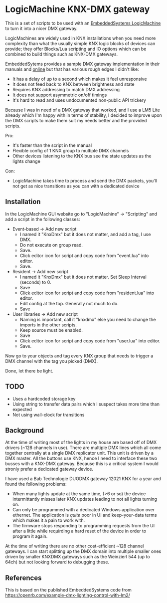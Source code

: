 # LogicMachine KNX-DMX gateway

This is a set of scripts to be used with an [EmbeddedSystems LogicMachine](https://openrb.com/) to turn it into a 
nicer DMX gateway. 

LogicMachines are widely used in KNX installations when you need more complexity than what the usually simple 
KNX logic blocks of devices can provide; they offer Blocks/Lua scripting and IO options which can be combined
to build things such as KNX-DMX gateways.

EmbeddedSytems provides a sample DMX gateway implementation in their manuals and [online](https://openrb.com/example-dmx-lighting-control-with-lm2/) but that has various rough edges I didn't like:

- It has a delay of up to a second which makes it feel unresponsive
- It does not feed back to KNX between brightness and state
- Requires KNX addressing to match DMX addressing
- It does not support asymmetric  on/off timings
- It's hard to read and uses undocumented non-public API trickery

Because I was in need of a DMX gateway that worked, and I use a LM5 Lite already which I'm happy with in terms of stability, 
I decided to improve upon the DMX scripts to make them suit my needs better and the provided scripts. 

Pro:
- It's faster than the script in the manual
- Flexible config of 1 KNX group to multiple DMX channels
- Other devices listening to the KNX bus see the state updates as the lights change

Con:
- LogicMachine takes time to process and send the DMX packets, you'll not get as nice transitions as you can with a dedicated device

## Installation
In the LogicMachine GUI website go to "LogicMachine" -> "Scripting" and add a script in the following classes:
 - Event-based -> Add new script 
   - I named it "KnxDmx" but it does not matter, and add a tag, I use DMX. 
   - Do not execute on group read. 
   - Save.
   - Click editor icon for script and copy code from "event.lua" into editor. 
   - Save.
 - Resident -> Add new script 
   - I named it "KnxDmx" but it does not matter. Set Sleep Interval (seconds) to 0.
   - Save
   - Click editor icon for script and copy code from "resident.lua" into editor.
   - Edit config at the top. Generally not much to do.
   - Save
 - User libraries -> Add new script
   - Naming is important, call it "knxdmx" else you need to change the imports in the other scripts.
   - Keep source must be enabled.
   - Save
   - Click editor icon for script and copy code from "user.lua" into editor. 
   - Save.

Now go to your objects and tag every KNX group that needs to trigger a DMX channel with the tag you picked (DMX).

Done, let there be light.

## TODO
- Uses a hardcoded storage key
- Using string to transfer data pairs which I suspect takes more time than expected
- Not using wall-clock for transitions

## Background
At the time of writing most of the lights in my house are based off of DMX drivers (~128 channels in use).
There are multiple DMX lines which all come together centrally at a single DMX replicator unit. 
This unit is driven by a DMX master. 
All the buttons use KNX, hence I need to interface these two busses with a KNX-DMX gateway.
Because this is a critical system I would stronly prefer a dedicated gateway device.

I have used a Bab Technologie DUODMX gateway 12021 KNX for a year and found the following problems: 

- When many lights update at the same time, (>6 or so) the device intermittantly misses later KNX updates leading to not all lights turning on. 
- Can only be programmed with a dedicated Windows application over ethernet. The application is _quite_ poor in UI and keep-your-data terms which makes it a pain to work with.
- The firmware stops responding to programming requests from the UI after a little while requirding a hard reset of the device in order to program it again.  

At the time of writing there are no other cost-efficient ~128 channel gateways. I can start splitting up the DMX domain into
multiple smaller ones driven by smaller KNXDMX gateways such as the Weinzierl 544 (up to 64ch) but not looking forward
to debugging these.

## References
This is based on the published EmbeddedSystems code from https://openrb.com/example-dmx-lighting-control-with-lm2/
